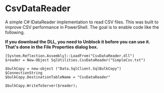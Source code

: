 CsvDataReader=============A simple C# IDataReader implementation to read CSV files.  This was built to improve CSV performance in PowerShell.  The goal is to enable code like the following.__If you download the DLL, you need to Unblock it before you can use it.  That's done in the File Properties dialog box.__	[System.Reflection.Assembly]::LoadFrom("CsvDataReader.dll")	$reader = New-Object SqlUtilities.CsvDataReader("SimpleCsv.txt")			$bulkCopy = new-object ("Data.SqlClient.SqlBulkCopy") $ConnectionString	$bulkCopy.DestinationTableName = "CsvDataReader"			$bulkCopy.WriteToServer($reader);